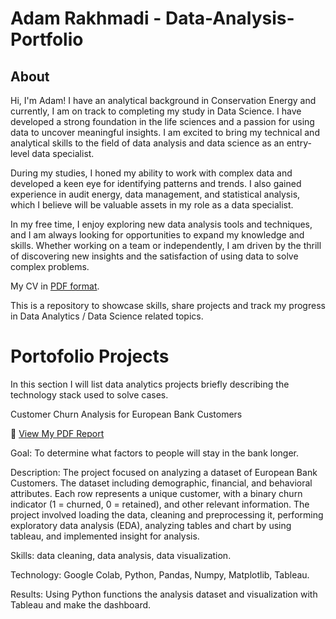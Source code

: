 # Adam Rakhmadi - Data-Analysis-Portfolio
## About 
Hi, I'm Adam! I have an analytical background in Conservation Energy and currently, I am on track to completing my study in Data Science. I have developed a strong foundation in the life sciences and a passion for using data to uncover meaningful insights. I am excited to bring my technical and analytical skills to the field of data analysis and data science as an entry-level data specialist.

During my studies, I honed my ability to work with complex data and developed a keen eye for identifying patterns and trends. I also gained experience in audit energy, data management, and statistical analysis, which I believe will be valuable assets in my role as a data specialist.

In my free time, I enjoy exploring new data analysis tools and techniques, and I am always looking for opportunities to expand my knowledge and skills. Whether working on a team or independently, I am driven by the thrill of discovering new insights and the satisfaction of using data to solve complex problems.

My CV in [PDF format](https://yourdomain.github.io/files/mycv.pdf).

This is a repository to showcase skills, share projects and track my progress in Data Analytics / Data Science related topics.
# Portofolio Projects
In this section I will list data analytics projects briefly describing the technology stack used to solve cases.

Customer Churn Analysis for European Bank Customers

📄 [View My PDF Report](https://github.com/Adamrakhmadi/Data-Analysis-Portfolio/raw/main/data_analyst_report.pdf)

Goal: To determine what factors to people will stay in the bank longer.

Description: The project focused on analyzing a dataset of European Bank Customers. The dataset including demographic, financial, and behavioral attributes. Each row represents a unique customer, with a binary churn indicator (1 = churned, 0 = retained), and other relevant information. The project involved loading the data, cleaning and preprocessing it, performing exploratory data analysis (EDA), analyzing tables and chart by using tableau, and implemented insight for analysis.

Skills: data cleaning, data analysis, data visualization.

Technology: Google Colab, Python, Pandas, Numpy, Matplotlib, Tableau.

Results: Using Python functions the analysis dataset and visualization with Tableau and make the dashboard.
